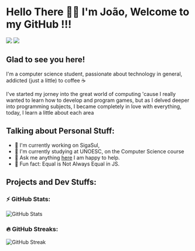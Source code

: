 # Hello There 👋👋 I'm João, Welcome to my GitHub !!!
<div>
<a href="https://instagram.com/joao_v_surdi" target="_blank"><img loading="lazy" src="https://img.shields.io/badge/-Instagram-%23E4405F?style=for-the-badge&logo=instagram&logoColor=white" target="_blank"></a>
<a href="https://www.linkedin.com/in/jo%C3%A3o-victor-surdi-103965216" target="_blank"><img loading="lazy" src="https://img.shields.io/badge/-LinkedIn-%230077B5?style=for-the-badge&logo=linkedin&logoColor=white" target="_blank"></a>   
</div>


## Glad to see you here! 

I'm a computer science student, passionate about technology in general, addicted (just a little) to coffee ☕

I've started my jorney into the great world of computing 'cause I really wanted to learn how to develop and program games, but as I delved deeper into programming subjects, I became completely in love with everything, today, I learn a little about each area


## Talking about Personal Stuff:
- 🔧 I'm currently working on SigaSul, 
- 📖 I'm currently studying at UNOESC, on the Computer Science course
- 💬 Ask me anything [here](https://github.com/Katun0) I am happy to help.
- 🤔 Fun fact: Equal is Not Always Equal in JS.


## Projects and Dev Stuffs:

### ⚡ GitHub Stats:
![GitHub Stats](https://github-readme-stats.vercel.app/api?username=Katun0&show_icons=true&theme=radical)

### 🔥 GitHub Streaks:
![GitHub Streak](https://github-readme-streak-stats.herokuapp.com/?Katun0&theme=radical)
